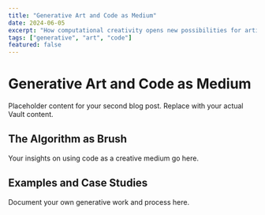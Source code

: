 ```yaml
---
title: "Generative Art and Code as Medium"
date: 2024-06-05
excerpt: "How computational creativity opens new possibilities for artistic expression and systematic exploration."
tags: ["generative", "art", "code"]
featured: false
---
```


# Generative Art and Code as Medium

Placeholder content for your second blog post. Replace with your actual Vault content.

## The Algorithm as Brush

Your insights on using code as a creative medium go here.

## Examples and Case Studies

Document your own generative work and process here.